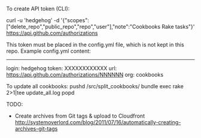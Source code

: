 To create API token (CLI):

  curl -u 'hedgehog' -d '{"scopes":["delete_repo","public_repo","repo","user"],"note":"Cookbooks Rake tasks"}' https://api.github.com/authorizations

This token must be placed in the config.yml file, which is not kept in this repo.
Example config.yml content:

---
login: hedgehog
token: XXXXXXXXXXXX
url: https://api.github.com/authorizations/NNNNNN
org: cookbooks

To update all cookbooks:
  pushd /src/split_cookbooks/
    bundle exec rake 2>1|tee update_all.log
  popd


TODO:
- Create archives from Git tags & upload to Cloudfront
  http://systemoverlord.com/blog/2011/07/16/automatically-creating-archives-git-tags
